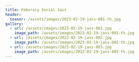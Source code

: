 ```yaml
---
title: Feburary Social Jass
header:
  teaser: /assets/images/2023-02-19-jass-001-th.jpg
gallery:
  - url: /assets/images/2023-02-19-jass-001.jpg
    image_path: /assets/images/2023-02-19-jass-001-th.jpg
  - url: /assets/images/2023-02-19-jass-002.jpg
    image_path: /assets/images/2023-02-19-jass-002-th.jpg
  - url: /assets/images/2023-02-19-jass-003.jpg
    image_path: /assets/images/2023-02-19-jass-003-th.jpg
---
```

